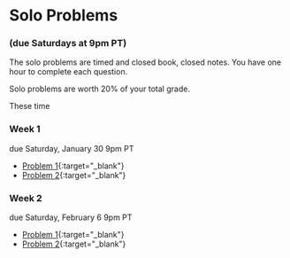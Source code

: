 # Solo Problems
### (due Saturdays at 9pm PT)

The solo problems are timed and closed book, closed notes. You have one hour to complete each question. 

Solo problems are worth 20% of your total grade. 

These time

 ### Week 1
 due Saturday, January 30 9pm PT
 
 + [Problem 1](){:target="_blank"} 
 + [Problem 2](){:target="_blank"} 
 
 <!---  [Solutions](){:target="_blank"} --->
 
 
 ### Week 2
 due Saturday, February 6 9pm PT
 
 + [Problem 1](){:target="_blank"} 
 + [Problem 2](){:target="_blank"} 
 
 <!---  [Solutions](){:target="_blank"} --->
 
